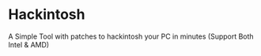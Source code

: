 # Hackintosh
A Simple Tool with patches to hackintosh your PC in minutes (Support Both Intel &amp; AMD)
